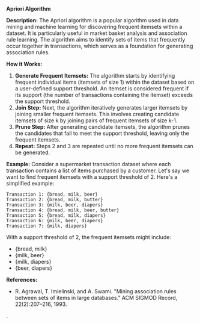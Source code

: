 **Apriori Algorithm**

**Description:**
The Apriori algorithm is a popular algorithm used in data mining and machine learning for discovering frequent itemsets within a dataset. It is particularly useful in market basket analysis and association rule learning. The algorithm aims to identify sets of items that frequently occur together in transactions, which serves as a foundation for generating association rules.

**How it Works:**
1. **Generate Frequent Itemsets:** The algorithm starts by identifying frequent individual items (itemsets of size 1) within the dataset based on a user-defined support threshold. An itemset is considered frequent if its support (the number of transactions containing the itemset) exceeds the support threshold.
2. **Join Step:** Next, the algorithm iteratively generates larger itemsets by joining smaller frequent itemsets. This involves creating candidate itemsets of size k by joining pairs of frequent itemsets of size k-1.
3. **Prune Step:** After generating candidate itemsets, the algorithm prunes the candidates that fail to meet the support threshold, leaving only the frequent itemsets.
4. **Repeat:** Steps 2 and 3 are repeated until no more frequent itemsets can be generated.

**Example:**
Consider a supermarket transaction dataset where each transaction contains a list of items purchased by a customer. Let's say we want to find frequent itemsets with a support threshold of 2. Here's a simplified example:
```
Transaction 1: {bread, milk, beer}
Transaction 2: {bread, milk, butter}
Transaction 3: {milk, beer, diapers}
Transaction 4: {bread, milk, beer, butter}
Transaction 5: {bread, milk, diapers}
Transaction 6: {milk, beer, diapers}
Transaction 7: {milk, diapers}
```
With a support threshold of 2, the frequent itemsets might include:
- {bread, milk}
- {milk, beer}
- {milk, diapers}
- {beer, diapers}



**References:**
- R. Agrawal, T. Imielinski, and A. Swami. "Mining association rules between sets of items in large databases." ACM SIGMOD Record, 22(2):207–216, 1993.

.